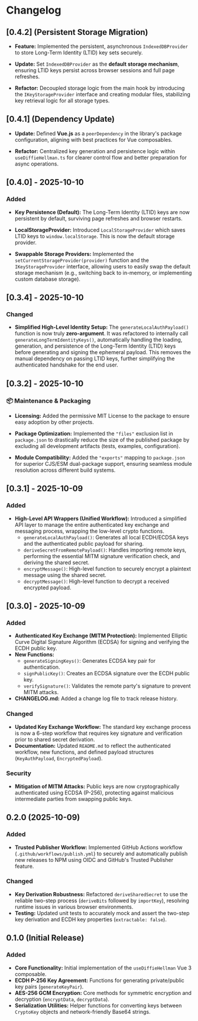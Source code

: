 # Changelog
## [0.4.2] (Persistent Storage Migration)
* **Feature:** Implemented the persistent, asynchronous `IndexedDBProvider` to store Long-Term Identity (LTID) key sets securely.

* **Update:** Set `IndexedDBProvider` as the **default storage mechanism**, ensuring LTID keys persist across browser sessions and full page refreshes.

* **Refactor:** Decoupled storage logic from the main hook by introducing the `IKeyStorageProvider` interface and creating modular files, stabilizing key retrieval logic for all storage types.

## [0.4.1] (Dependency Update)
* **Update:** Defined **Vue.js** as a `peerDependency` in the library's package configuration, aligning with best practices for Vue composables.

* **Refactor:** Centralized key generation and persistence logic within `useDiffieHellman.ts` for clearer control flow and better preparation for async operations.

## [0.4.0] - 2025-10-10
### Added
* **Key Persistence (Default):** The Long-Term Identity (LTID) keys are now persistent by default, surviving page refreshes and browser restarts.

* **LocalStorageProvider:** Introduced `LocalStorageProvider` which saves LTID keys to `window.localStorage`. This is now the default storage provider.

* **Swappable Storage Providers:** Implemented the `setCurrentStorageProvider(provider)` function and the `IKeyStorageProvider` interface, allowing users to easily swap the default storage mechanism (e.g., switching back to in-memory, or implementing custom database storage).

## [0.3.4] - 2025-10-10

### Changed
* **Simplified High-Level Identity Setup:** The `generateLocalAuthPayload()` function is now truly **zero-argument**. It was refactored to internally call `generateLongTermIdentityKeys()`, automatically handling the loading, generation, and persistence of the Long-Term Identity (LTID) keys before generating and signing the ephemeral payload. This removes the manual dependency on passing LTID keys, further simplifying the authenticated handshake for the end user.

## [0.3.2] - 2025-10-10

### 📦 Maintenance & Packaging
- **Licensing:** Added the permissive MIT License to the package to ensure easy adoption by other projects.

- **Package Optimization:** Implemented the `"files"` exclusion list in `package.json` to drastically reduce the size of the published package by excluding all development artifacts (tests, examples, configuration).

- **Module Compatibility:** Added the `"exports"` mapping to `package.json` for superior CJS/ESM dual-package support, ensuring seamless module resolution across different build systems.

## [0.3.1] - 2025-10-09

### Added
* **High-Level API Wrappers (Unified Workflow):** Introduced a simplified API layer to manage the entire authenticated key exchange and messaging process, wrapping the low-level crypto functions.
    * `generateLocalAuthPayload()`: Generates all local ECDH/ECDSA keys and the authenticated public payload for sharing.
    * `deriveSecretFromRemotePayload()`: Handles importing remote keys, performing the essential MITM signature verification check, and deriving the shared secret.
    * `encryptMessage()`: High-level function to securely encrypt a plaintext message using the shared secret.
    * `decryptMessage()`: High-level function to decrypt a received encrypted payload.

## [0.3.0] - 2025-10-09

### Added
- **Authenticated Key Exchange (MITM Protection):** Implemented Elliptic Curve Digital Signature Algorithm (ECDSA) for signing and verifying the ECDH public key.
- **New Functions:**
    - `generateSigningKeys()`: Generates ECDSA key pair for authentication.
    - `signPublicKey()`: Creates an ECDSA signature over the ECDH public key.
    - `verifySignature()`: Validates the remote party's signature to prevent MITM attacks.
- **CHANGELOG.md:** Added a change log file to track release history.

### Changed
- **Updated Key Exchange Workflow:** The standard key exchange process is now a 6-step workflow that requires key signature and verification prior to shared secret derivation.
- **Documentation:** Updated `README.md` to reflect the authenticated workflow, new functions, and defined payload structures (`KeyAuthPayload`, `EncryptedPayload`).

### Security
- **Mitigation of MITM Attacks:** Public keys are now cryptographically authenticated using ECDSA (P-256), protecting against malicious intermediate parties from swapping public keys.

## 0.2.0 (2025-10-09)

### Added

- **Trusted Publisher Workflow:** Implemented GitHub Actions workflow (`.github/workflows/publish.yml`) to securely and automatically publish new releases to NPM using OIDC and GitHub's Trusted Publisher feature.

### Changed

- **Key Derivation Robustness:** Refactored `deriveSharedSecret` to use the reliable two-step process (`deriveBits` followed by `importKey`), resolving runtime issues in various browser environments.
- **Testing:** Updated unit tests to accurately mock and assert the two-step key derivation and ECDH key properties (`extractable: false`).

## 0.1.0 (Initial Release)

### Added

- **Core Functionality:** Initial implementation of the `useDiffieHellman` Vue 3 composable.
- **ECDH P-256 Key Agreement:** Functions for generating private/public key pairs (`generateKeyPair`).
- **AES-256 GCM Encryption:** Core methods for symmetric encryption and decryption (`encryptData`, `decryptData`).
- **Serialization Utilities:** Helper functions for converting keys between `CryptoKey` objects and network-friendly Base64 strings.